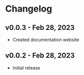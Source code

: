 # Changelog


## v0.0.3 - Feb 28, 2023

- Created documentation website
## v0.0.2 - Feb 28, 2023

- Initial release


